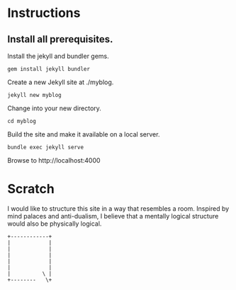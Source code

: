 # Instructions

## Install all prerequisites.
Install the jekyll and bundler gems.
```
gem install jekyll bundler
```

Create a new Jekyll site at ./myblog.
```
jekyll new myblog
```

Change into your new directory.
```
cd myblog
```

Build the site and make it available on a local server.
```
bundle exec jekyll serve
```
Browse to http://localhost:4000

# Scratch
I would like to structure this site in a way that resembles a room.
Inspired by mind palaces and anti-dualism, I believe that a mentally logical structure would also be physically logical.

```
+------------+
|            |
|            |
|            |
|            |
|            |
|          \ |
+--------   \+
```